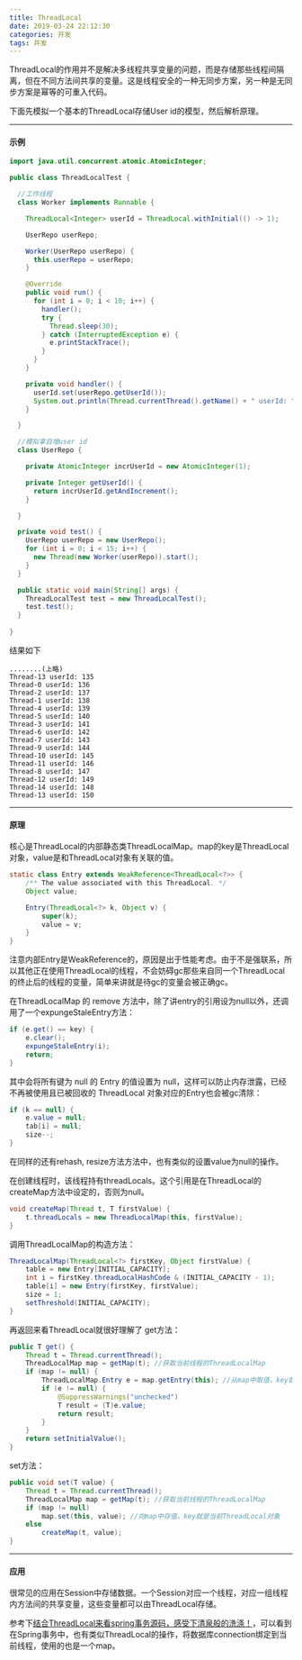 ```yaml
---
title: ThreadLocal
date: 2019-03-24 22:12:30
categories: 开发
tags: 并发
---
```


ThreadLocal的作用并不是解决多线程共享变量的问题，而是存储那些线程间隔离，但在不同方法间共享的变量。这是线程安全的一种无同步方案，另一种是无同步方案是幂等的可重入代码。

下面先模拟一个基本的ThreadLocal存储User id的模型，然后解析原理。

<!-- more -->

---
#### 示例
```java
import java.util.concurrent.atomic.AtomicInteger;

public class ThreadLocalTest {

  //工作线程
  class Worker implements Runnable {

    ThreadLocal<Integer> userId = ThreadLocal.withInitial(() -> 1);

    UserRepo userRepo;

    Worker(UserRepo userRepo) {
      this.userRepo = userRepo;
    }

    @Override
    public void run() {
      for (int i = 0; i < 10; i++) {
        handler();
        try {
          Thread.sleep(30);
        } catch (InterruptedException e) {
          e.printStackTrace();
        }
      }
    }

    private void handler() {
      userId.set(userRepo.getUserId());
      System.out.println(Thread.currentThread().getName() + " userId: " + userId.get());
    }

  }

  //模拟拿自增user id
  class UserRepo {

    private AtomicInteger incrUserId = new AtomicInteger(1);

    private Integer getUserId() {
      return incrUserId.getAndIncrement();
    }

  }

  private void test() {
    UserRepo userRepo = new UserRepo();
    for (int i = 0; i < 15; i++) {
      new Thread(new Worker(userRepo)).start();
    }
  }

  public static void main(String[] args) {
    ThreadLocalTest test = new ThreadLocalTest();
    test.test();
  }
  
}
```

结果如下
```
........(上略)
Thread-13 userId: 135
Thread-0 userId: 136
Thread-2 userId: 137
Thread-1 userId: 138
Thread-4 userId: 139
Thread-5 userId: 140
Thread-3 userId: 141
Thread-6 userId: 142
Thread-7 userId: 143
Thread-9 userId: 144
Thread-10 userId: 145
Thread-11 userId: 146
Thread-8 userId: 147
Thread-12 userId: 149
Thread-14 userId: 148
Thread-13 userId: 150
```

---
#### 原理
核心是ThreadLocal的内部静态类ThreadLocalMap。map的key是ThreadLocal对象，value是和ThreadLocal对象有关联的值。

```java
static class Entry extends WeakReference<ThreadLocal<?>> {
    /** The value associated with this ThreadLocal. */
    Object value;

    Entry(ThreadLocal<?> k, Object v) {
        super(k);
        value = v;
    }
}
```
注意内部Entry是WeakReference的，原因是出于性能考虑。由于不是强联系，所以其他正在使用ThreadLocal的线程，不会妨碍gc那些来自同一个ThreadLocal的终止后的线程的变量，简单来讲就是待gc的变量会被正确gc。

在ThreadLocalMap 的 remove 方法中，除了讲entry的引用设为null以外，还调用了一个expungeStaleEntry方法：
```java
if (e.get() == key) {
    e.clear();
    expungeStaleEntry(i);
    return;
}
```

其中会将所有键为 null 的 Entry 的值设置为 null，这样可以防止内存泄露，已经不再被使用且已被回收的 ThreadLocal 对象对应的Entry也会被gc清除：
```java
if (k == null) {
    e.value = null;
    tab[i] = null;
    size--;
}
```
在同样的还有rehash, resize方法方法中，也有类似的设置value为null的操作。


在创建线程时，该线程持有threadLocals。这个引用是在ThreadLocal的createMap方法中设定的，否则为null。
```java
void createMap(Thread t, T firstValue) {
    t.threadLocals = new ThreadLocalMap(this, firstValue);
}
```

调用ThreadLocalMap的构造方法：
```java
ThreadLocalMap(ThreadLocal<?> firstKey, Object firstValue) {
    table = new Entry[INITIAL_CAPACITY];
    int i = firstKey.threadLocalHashCode & (INITIAL_CAPACITY - 1);
    table[i] = new Entry(firstKey, firstValue);
    size = 1;
    setThreshold(INITIAL_CAPACITY);
}
```



再返回来看ThreadLocal就很好理解了
get方法：

```java
public T get() {
    Thread t = Thread.currentThread();
    ThreadLocalMap map = getMap(t); //获取当前线程的ThreadLocalMap
    if (map != null) {
        ThreadLocalMap.Entry e = map.getEntry(this); //从map中取值，key就是当前ThreadLocal对象
        if (e != null) {
            @SuppressWarnings("unchecked")
            T result = (T)e.value;
            return result;
        }
    }
    return setInitialValue();
}
```

set方法：
```java
public void set(T value) {
    Thread t = Thread.currentThread();
    ThreadLocalMap map = getMap(t); //获取当前线程的ThreadLocalMap
    if (map != null)
        map.set(this, value); //向map中存值，key就是当前ThreadLocal对象
    else
        createMap(t, value); 
}
```
---

#### 应用
很常见的应用在Session中存储数据。一个Session对应一个线程，对应一组线程内方法间的共享变量，这些变量都可以由ThreadLocal存储。

参考下[结合ThreadLocal来看spring事务源码，感受下清泉般的洗涤！](https://www.cnblogs.com/youzhibing/p/6690341.html)，可以看到在Spring事务中，也有类似ThreadLocal的操作，将数据库connection绑定到当前线程，使用的也是一个map。


